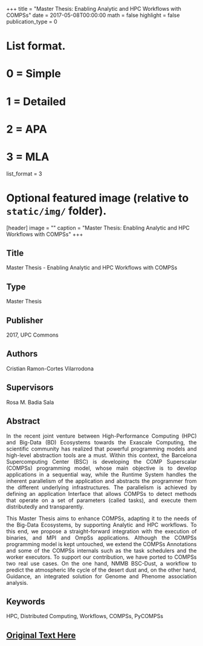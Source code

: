 +++
title = "Master Thesis: Enabling Analytic and HPC Workflows with COMPSs"
date = 2017-05-08T00:00:00
math = false
highlight = false
publication_type = 0

# List format.
#   0 = Simple
#   1 = Detailed
#   2 = APA
#   3 = MLA
list_format = 3

# Optional featured image (relative to `static/img/` folder).
[header]
image = ""
caption = "Master Thesis: Enabling Analytic and HPC Workflows with COMPSs"
+++

<h2>Title</h2> 
Master Thesis - Enabling Analytic and HPC Workflows with COMPSs

<h2>Type</h2> 
Master Thesis

<h2>Publisher</h2> 
2017, UPC Commons

<h2>Authors</h2> 
Cristian Ramon-Cortes Vilarrodona

<h2>Supervisors</h2> 
Rosa M. Badia Sala

<h2>Abstract</h2> 
<p align="justify">
In the recent joint venture between High-Performance Computing (HPC) and Big-Data (BD) Ecosystems towards the Exascale Computing, the scientific community has realized that powerful programming models and high-level abstraction tools are a must. Within this context, the Barcelona Supercomputing Center (BSC) is developing the COMP Superscalar (COMPSs) programming model, whose main objective is to develop applications in a sequential way, while the Runtime System handles the inherent parallelism of the application and abstracts the programmer from the different underlying infrastructures. The parallelism is achieved by defining an application Interface that allows COMPSs to detect methods that operate on a set of parameters (called tasks), and execute them distributedly and transparently.
</p>
<p align="justify">
This Master Thesis aims to enhance COMPSs, adapting it to the needs of the Big-Data Ecosystems, by supporting Analytic and HPC workflows. To this end, we propose a straight-forward integration with the execution of binaries, and MPI and OmpSs applications. Although the COMPSs programming model is kept untouched, we extend the COMPSs Annotations and some of the COMPSs internals such as the task schedulers and the worker executors. To support our contribution, we have ported to COMPSs two real use cases. On the one hand, NMMB BSC-Dust, a workflow to predict the atmospheric life cycle of the desert dust and, on the other hand, Guidance, an integrated solution for Genome and Phenome association analysis.
</p>

<h2>Keywords</h2>
HPC, Distributed Computing, Workflows, COMPSs, PyCOMPSs

<h2><a href="http://upcommons.upc.edu/handle/2117/111458" target="_blank">Original Text Here</a>

